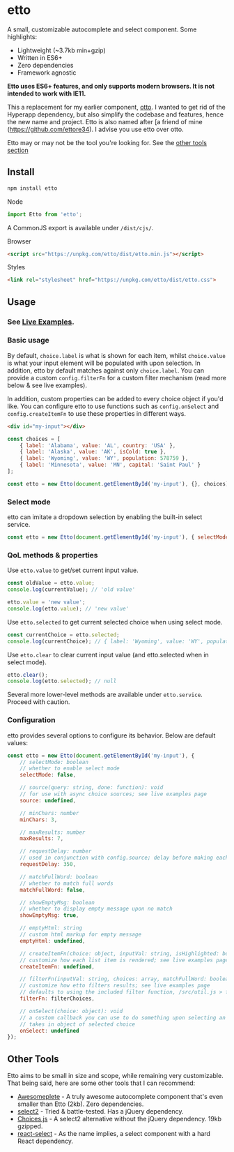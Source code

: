 etto
===

A small, customizable autocomplete and select component. Some highlights:

* Lightweight (~3.7kb min+gzip)
* Written in ES6+
* Zero dependencies
* Framework agnostic

**Etto uses ES6+ features, and only supports modern browsers. It is not intended to work with IE11.**

This a replacement for my earlier component, [otto](https://github.com/kevinfiol/otto). I wanted to get rid of the Hyperapp dependency, but also simplify the codebase and features, hence the new name and project. Etto is also named after [a friend of mine (https://github.com/ettore34). I advise you use etto over otto.

Etto may or may not be the tool you're looking for. See the [other tools section](#other-tools)

## Install

```bash
npm install etto
```

Node
```js
import Etto from 'etto';
```
A CommonJS export is available under `/dist/cjs/`.

Browser
```html
<script src="https://unpkg.com/etto/dist/etto.min.js"></script>
```
Styles
```html
<link rel="stylesheet" href="https://unpkg.com/etto/dist/etto.css">
```

## Usage

### See [Live Examples](https://kevinfiol.github.io/etto/).

### Basic usage

By default, `choice.label` is what is shown for each item, whilst `choice.value` is what your input element will be populated with upon selection. In addition, etto by default matches against only `choice.label`. You can provide a custom `config.filterFn` for a custom filter mechanism (read more below & see live examples).

In addition, custom properties can be added to every choice object if you'd like. You can configure etto to use functions such as `config.onSelect` and `config.createItemFn` to use these properties in different ways.

```html
<div id="my-input"></div>
```

```js
const choices = [
    { label: 'Alabama', value: 'AL', country: 'USA' },
    { label: 'Alaska', value: 'AK', isCold: true },
    { label: 'Wyoming', value: 'WY', population: 578759 },
    { label: 'Minnesota', value: 'MN', capital: 'Saint Paul' }
];

const etto = new Etto(document.getElementById('my-input'), {}, choices);
```

### Select mode

etto can imitate a dropdown selection by enabling the built-in select service.

```js
const etto = new Etto(document.getElementById('my-input'), { selectMode: true }, choices);
```

### QoL methods & properties

Use `etto.value` to get/set current input value.
```js
const oldValue = etto.value;
console.log(currentValue); // 'old value'

etto.value = 'new value';
console.log(etto.value); // 'new value'
```

Use `etto.selected` to get current selected choice when using select mode.
```js
const currentChoice = etto.selected;
console.log(currentChoice); // { label: 'Wyoming', value: 'WY', population: 578759 }
```

Use `etto.clear` to clear current input value (and etto.selected when in select mode).
```js
etto.clear();
console.log(etto.selected); // null
```

Several more lower-level methods are available under `etto.service`. Proceed with caution.

### Configuration

etto provides several options to configure its behavior. Below are default values:

```js
const etto = new Etto(document.getElementById('my-input'), {
    // selectMode: boolean
    // whether to enable select mode
    selectMode: false,

    // source(query: string, done: function): void
    // for use with async choice sources; see live examples page
    source: undefined,

    // minChars: number
    minChars: 3,

    // maxResults: number
    maxResults: 7,

    // requestDelay: number
    // used in conjunction with config.source; delay before making each request in milliseconds
    requestDelay: 350,

    // matchFullWord: boolean
    // whether to match full words
    matchFullWord: false,

    // showEmptyMsg: boolean
    // whether to display empty message upon no match
    showEmptyMsg: true,

    // emptyHtml: string
    // custom html markup for empty message
    emptyHtml: undefined,

    // createItemFn(choice: object, inputVal: string, isHighlighted: boolean, isSelected: boolean): string
    // customize how each list item is rendered; see live examples page
    createItemFn: undefined,

    // filterFn(inputVal: string, choices: array, matchFullWord: boolean, maxResults: number): array
    // customize how etto filters results; see live examples page
    // defaults to using the included filter function, /src/util.js > filterChoices
    filterFn: filterChoices,

    // onSelect(choice: object): void
    // a custom callback you can use to do something upon selecting an item from the list
    // takes in object of selected choice
    onSelect: undefined
});
```

## Other Tools

Etto aims to be small in size and scope, while remaining very customizable. That being said, here are some other tools that I can recommend:

* [Awesomeplete](https://github.com/LeaVerou/awesomplete) - A truly awesome autocomplete component that's even smaller than Etto (2kb). Zero dependencies.
* [select2](https://github.com/select2/select2) - Tried & battle-tested. Has a jQuery dependency.
* [Choices.js](https://github.com/jshjohnson/Choices) - A select2 alternative without the jQuery dependency. 19kb gzipped.
* [react-select](https://github.com/JedWatson/react-select) - As the name implies, a select component with a hard React dependency.
